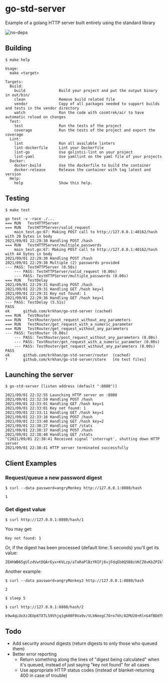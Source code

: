 # go-std-server

Example of a golang HTTP server built entirely using the standard library

![no-deps](https://user-images.githubusercontent.com/697967/131789704-a2d6eb65-9d44-4d33-86d2-74c4e91e45f1.gif)

## Building

```
$ make help
```
```
Usage:
  make <target>

Targets:
  Build:
    build               Build your project and put the output binary in out/bin/
    clean               Remove build related file
    vendor              Copy of all packages needed to support builds and tests in the vendor directory
    watch               Run the code with cosmtrek/air to have automatic reload on changes
  Test:
    test                Run the tests of the project
    coverage            Run the tests of the project and export the coverage
  Lint:
    lint                Run all available linters
    lint-dockerfile     Lint your Dockerfile
    lint-go             Use golintci-lint on your project
    lint-yaml           Use yamllint on the yaml file of your projects
  Docker:
    docker-build        Use the dockerfile to build the container
    docker-release      Release the container with tag latest and version
  Help:
    help                Show this help.
```

## Testing
```
$ make test
```
```
go test -v -race ./...
=== RUN   TestHTTPServer
=== RUN   TestHTTPServer/valid_request
    main_test.go:67: Making POST call to http://127.0.0.1:40162/hash with 20 bytes in body
2021/09/01 22:29:30 Handling POST /hash
=== RUN   TestHTTPServer/multiple_passwords
    main_test.go:67: Making POST call to http://127.0.0.1:40162/hash with 44 bytes in body
2021/09/01 22:29:30 Handling POST /hash
2021/09/01 22:29:30 Multiple (2) passwords provided
--- PASS: TestHTTPServer (0.50s)
    --- PASS: TestHTTPServer/valid_request (0.00s)
    --- PASS: TestHTTPServer/multiple_passwords (0.00s)
=== RUN   TestDelay
2021/09/01 22:29:31 Handling POST /hash
2021/09/01 22:29:31 Handling GET /hash key=1
2021/09/01 22:29:31 Key not found: 1
2021/09/01 22:29:36 Handling GET /hash key=1
--- PASS: TestDelay (5.51s)
PASS
ok      github.com/krkhan/go-std-server (cached)
=== RUN   TestRouter
=== RUN   TestRouter/post_request_without_any_parameters
=== RUN   TestRouter/get_request_with_a_numeric_parameter
=== RUN   TestRouter/get_request_without_any_parameters
--- PASS: TestRouter (0.00s)
    --- PASS: TestRouter/post_request_without_any_parameters (0.00s)
    --- PASS: TestRouter/get_request_with_a_numeric_parameter (0.00s)
    --- PASS: TestRouter/get_request_without_any_parameters (0.00s)
PASS
ok      github.com/krkhan/go-std-server/router  (cached)
?       github.com/krkhan/go-std-server/store   [no test files]
```

## Launching the server

```
$ go-std-server [listen address (default ":8080")]
```
```
2021/09/01 22:32:55 Launching HTTP server on :8080
2021/09/01 22:32:59 Handling POST /hash
2021/09/01 22:33:01 Handling GET /hash key=1
2021/09/01 22:33:01 Key not found: 1
2021/09/01 22:33:11 Handling GET /hash key=1
2021/09/01 22:33:16 Handling POST /hash
2021/09/01 22:33:40 Handling GET /hash key=2
2021/09/01 22:38:27 Handling GET /stats
2021/09/01 22:38:37 Handling POST /hash
2021/09/01 22:38:40 Handling GET /stats
^C2021/09/01 22:38:41 Received signal 'interrupt', shutting down HTTP server
2021/09/01 22:38:41 HTTP server terminated successfully
```

## Client Examples

### Request/queue a new password digest
```
$ curl --data password=angryMonkey http://127.0.0.1:8080/hash
```
```
1
```

### Get digest value
```
$ curl http://127.0.0.1:8080/hash/1
```

You may get:
```
Key not found: 1
```

Or, if the digest has been processed (default time: 5 seconds) you'll get its value:
```
ZEHhWB65gUlzdVwtDQArEyx+KVLzp/aTaRaPlBzYRIFj6vjFdqEb0Q5B8zVKCZ0vKbZPZklJz0Fd7su2A+gf7Q==
```

Another example:
```
$ curl --data password=angryMonkey2 http://127.0.0.1:8080/hash
```
```
2
```

```
$ sleep 5
```

```
$ curl http://127.0.0.1:8080/hash/2
```
```
k9w4qLUoXzJEUp6TXTL59Vhjq1g600F0Va9v/VLkNeegC7Oro7kh/AIMU20+RlnG4fBDdfmv9qY4NHc5rF7YTw==
```

## Todo

* Add security around digests (return digests to only those who queued them)
* Better error reporting
  * Return something along the lines of "digest being calculated" when it's queued, instead of just saying "key not found" for all cases
  * Use appropriate HTTP status codes (instead of blanket-returning 400 in case of trouble)

